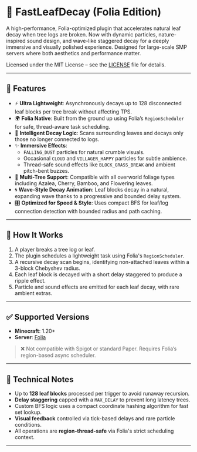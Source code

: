 # 🌿 FastLeafDecay (Folia Edition)

A high-performance, Folia-optimized plugin that accelerates natural leaf decay when tree logs are broken. Now with dynamic particles, nature-inspired sound design, and wave-like staggered decay for a deeply immersive and visually polished experience. Designed for large-scale SMP servers where both aesthetics and performance matter.

Licensed under the MIT License – see the [LICENSE](https://github.com/TheGlobeMC/FastLeaftDecay/blob/master/LICENSE) file for details.

---

## 🔧 Features

- ⚡ **Ultra Lightweight**: Asynchronously decays up to 128 disconnected leaf blocks per tree break without affecting TPS.
- 🌍 **Folia Native**: Built from the ground up using Folia’s `RegionScheduler` for safe, thread-aware task scheduling.
- 🍃 **Intelligent Decay Logic**: Scans surrounding leaves and decays only those no longer connected to logs.
- ✨ **Immersive Effects**:
    - `FALLING_DUST` particles for natural crumble visuals.
    - Occasional `CLOUD` and `VILLAGER_HAPPY` particles for subtle ambience.
    - Thread-safe sound effects like `BLOCK_GRASS_BREAK` and ambient pitch-bent buzzes.
- 🌳 **Multi-Tree Support**: Compatible with all overworld foliage types including Azalea, Cherry, Bamboo, and Flowering leaves.
- 🌀 **Wave-Style Decay Animation**: Leaf blocks decay in a natural, expanding wave thanks to a progressive and bounded delay system.
- 🎛️ **Optimized for Speed & Style**: Uses compact BFS for leaf/log connection detection with bounded radius and path caching.

---

## 🚀 How It Works

1. A player breaks a tree log or leaf.
2. The plugin schedules a lightweight task using Folia's `RegionScheduler`.
3. A recursive decay scan begins, identifying non-attached leaves within a 3-block Chebyshev radius.
4. Each leaf block is decayed with a short delay staggered to produce a ripple effect.
5. Particle and sound effects are emitted for each leaf decay, with rare ambient extras.

---

## ✅ Supported Versions

- **Minecraft**: 1.20+
- **Server**: [Folia](https://github.com/PaperMC/Folia)

> ❌ Not compatible with Spigot or standard Paper. Requires Folia’s region-based async scheduler.

---

## 🧠 Technical Notes

- Up to **128 leaf blocks** processed per trigger to avoid runaway recursion.
- **Delay staggering** capped with a `MAX_DELAY` to prevent long latency trees.
- Custom BFS logic uses a compact coordinate hashing algorithm for fast set lookup.
- **Visual feedback** controlled via tick-based delays and rare particle conditions.
- All operations are **region-thread-safe** via Folia's strict scheduling context.

---